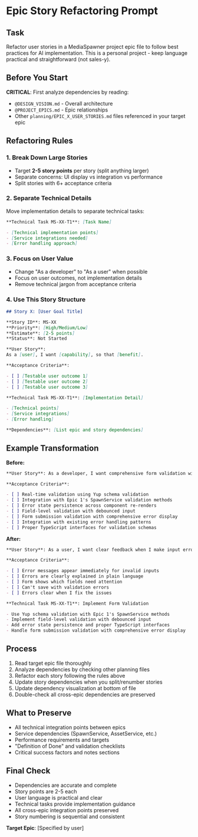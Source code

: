 # Epic Story Refactoring Prompt

## Task

Refactor user stories in a MediaSpawner project epic file to follow best practices for AI implementation. This is a personal project - keep language practical and straightforward (not sales-y).

## Before You Start

**CRITICAL**: First analyze dependencies by reading:

- `@DESIGN_VISION.md` - Overall architecture
- `@PROJECT_EPICS.md` - Epic relationships
- Other `planning/EPIC_X_USER_STORIES.md` files referenced in your target epic

## Refactoring Rules

### 1. Break Down Large Stories

- Target **2-5 story points** per story (split anything larger)
- Separate concerns: UI display vs integration vs performance
- Split stories with 6+ acceptance criteria

### 2. Separate Technical Details

Move implementation details to separate technical tasks:

```markdown
**Technical Task MS-XX-T1**: [Task Name]

- [Technical implementation points]
- [Service integrations needed]
- [Error handling approach]
```

### 3. Focus on User Value

- Change "As a developer" to "As a user" when possible
- Focus on user outcomes, not implementation details
- Remove technical jargon from acceptance criteria

### 4. Use This Story Structure

```markdown
## Story X: [User Goal Title]

**Story ID**: MS-XX
**Priority**: [High/Medium/Low]
**Estimate**: [2-5 points]
**Status**: Not Started

**User Story**:
As a [user], I want [capability], so that [benefit].

**Acceptance Criteria**:

- [ ] [Testable user outcome 1]
- [ ] [Testable user outcome 2]
- [ ] [Testable user outcome 3]

**Technical Task MS-XX-T1**: [Implementation Detail]

- [Technical points]
- [Service integrations]
- [Error handling]

**Dependencies**: [List epic and story dependencies]
```

## Example Transformation

**Before:**

```markdown
**User Story**: As a developer, I want comprehensive form validation with real-time feedback and error state management, so that I can provide robust user input handling.

**Acceptance Criteria**:

- [ ] Real-time validation using Yup schema validation
- [ ] Integration with Epic 1's SpawnService validation methods
- [ ] Error state persistence across component re-renders
- [ ] Field-level validation with debounced input
- [ ] Form submission validation with comprehensive error display
- [ ] Integration with existing error handling patterns
- [ ] Proper TypeScript interfaces for validation schemas
```

**After:**

```markdown
**User Story**: As a user, I want clear feedback when I make input errors, so that I can quickly fix my spawn configuration.

**Acceptance Criteria**:

- [ ] Error messages appear immediately for invalid inputs
- [ ] Errors are clearly explained in plain language
- [ ] Form shows which fields need attention
- [ ] Can't save with validation errors
- [ ] Errors clear when I fix the issues

**Technical Task MS-XX-T1**: Implement Form Validation

- Use Yup schema validation with Epic 1's SpawnService methods
- Implement field-level validation with debounced input
- Add error state persistence and proper TypeScript interfaces
- Handle form submission validation with comprehensive error display
```

## Process

1. Read target epic file thoroughly
2. Analyze dependencies by checking other planning files
3. Refactor each story following the rules above
4. Update story dependencies when you split/renumber stories
5. Update dependency visualization at bottom of file
6. Double-check all cross-epic dependencies are preserved

## What to Preserve

- All technical integration points between epics
- Service dependencies (SpawnService, AssetService, etc.)
- Performance requirements and targets
- "Definition of Done" and validation checklists
- Critical success factors and notes sections

## Final Check

- Dependencies are accurate and complete
- Story points are 2-5 each
- User language is practical and clear
- Technical tasks provide implementation guidance
- All cross-epic integration points preserved
- Story numbering is sequential and consistent

**Target Epic**: [Specified by user]
